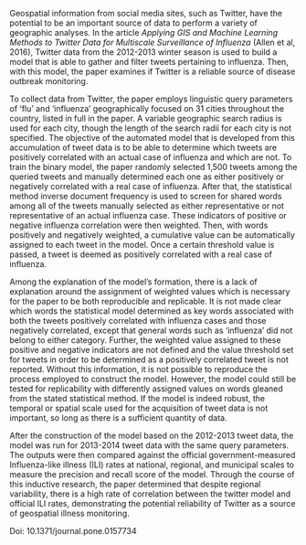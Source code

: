 Geospatial information from social media sites, such as Twitter, have the potential to be an important source of data to perform a variety of geographic analyses. In the article _Applying GIS and Machine Learning Methods to Twitter Data for Multiscale Surveillance of Influenza_ (Allen et al, 2016), Twitter data from the 2012-2013 winter season is used to build a model that is able to gather and filter tweets pertaining to influenza. Then, with this model, the paper examines if Twitter is a reliable source of disease outbreak monitoring. 

To collect data from Twitter, the paper employs linguistic query parameters of ‘flu’ and ‘influenza’ geographically focused on 31 cities throughout the country, listed in full in the paper. A variable geographic search radius is used for each city, though the length of the search radii for each city is not specified. The objective of the automated model that is developed from this accumulation of tweet data is to be able to determine which tweets are positively correlated with an actual case of influenza and which are not. To train the binary model, the paper randomly selected 1,500 tweets among the queried tweets and manually determined each one as either positively or negatively correlated with a real case of influenza. After that, the statistical method inverse document frequency is used to screen for shared words among all of the tweets manually selected as either representative or not representative of an actual influenza case. These indicators of positive or negative influenza correlation were then weighted. Then, with words positively and negatively weighted, a cumulative value can be automatically assigned to each tweet in the model. Once a certain threshold value is passed, a tweet is deemed as positively correlated with a real case of influenza. 

Among the explanation of the model’s formation, there is a lack of explanation around the assignment of weighted values which is necessary for the paper to be both reproducible and replicable. It is not made clear which words the statistical model determined as key words associated with both the tweets positively correlated with influenza cases and those negatively correlated, except that general words such as ‘influenza’ did not belong to either category. Further, the weighted value assigned to these positive and negative indicators are not defined and the value threshold set for tweets in order to be determined as a positively correlated tweet is not reported. Without this information, it is not possible to reproduce the process employed to construct the model. However, the model could still be tested for replicability with differently assigned values on words gleaned from the stated statistical method. If the model is indeed robust, the temporal or spatial scale used for the acquisition of tweet data is not important, so long as there is a sufficient quantity of data. 

After the construction of the model based on the 2012-2013 tweet data, the model was run for 2013-2014 tweet data with the same query parameters. The outputs were then compared against the official government-measured Influenza-like illness (ILI) rates at national, regional, and municipal scales to measure the precision and recall score of the model. Through the course of this inductive research, the paper determined that despite regional variability, there is a high rate of correlation between the twitter model and official ILI rates, demonstrating the potential reliability of Twitter as a source of geospatial illness monitoring. 



Doi: 10.1371/journal.pone.0157734


